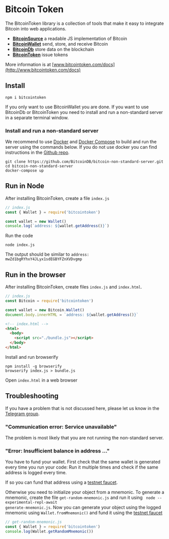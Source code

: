 # Bitcoin Token

The BitcoinToken library is a collection of tools that make it easy to integrate Bitcoin into web applications.

 * **[BitcoinSource](https://github.com/the-bitcoin-token/BitcoinSource)** a readable JS implementation of Bitcoin
 * **[BitcoinWallet](http://www.bitcointoken.com/docs#bitcoinwallet)** send, store, and receive Bitcoin
 * **[BitcoinDb](http://www.bitcointoken.com/docs#bitcoindb)** store data on the blockchain
 * **[BitcoinToken](http://www.bitcointoken.com/docs#bitcointoken)** issue tokens

More information is at [www.bitcointoken.com/docs](http://www.bitcointoken.com/docs)

## Install

````terminal
npm i bitcointoken
````

If you only want to use BitcoinWallet you are done. If you want to use BitcoinDb or BitcoinToken you need to install and run a non-standard server in a separate terminal window.

### Install and run a non-standard server

We recommend to use <a href="https://www.docker.com/">Docker</a> and <a href="https://docs.docker.com/compose/">Docker Compose</a> to build and run the server using the commands below. If you do not use docker you can find instructions in the <a href="https://github.com/the-bitcoin-token/bitcoin-non-standard-server">Github repo</a>.

````shell
git clone https://github.com/BitcoinDB/bitcoin-non-standard-server.git
cd bitcoin-non-standard-server
docker-compose up
````



## Run in Node

After installing BitcoinToken, create a file <code>index.js</code>

````javascript
// index.js
const { Wallet } = require('bitcointoken')

const wallet = new Wallet()
console.log(`address: ${wallet.getAddress()}`)
````

Run the code

````shell
node index.js
````

The output should be similar to `address: mwZd1bgRYhxY4JLyx1sdEGBYFZnXVDvgmp`


## Run in the browser

After installing BitcoinToken, create files <code>index.js</code> and <code>index.html</code>.

````javascript
// index.js
const Bitcoin = require('bitcointoken')

const wallet = new Bitcoin.Wallet()
document.body.innerHTML = `address: ${wallet.getAddress()}`
````


````html
<!-- index.html -->
<html>
  <body>
    <script src="./bundle.js"></script>
  </body>
</html>
````

Install and run browserify

````shell
npm install -g browserify
browserify index.js > bundle.js
````

Open <code>index.html</code> in a web browser


## Troubleshooting

If you have a problem that is not discussed here, please let us know in the <a href="https://t.me/joinchat/FMrjOUWRuUkNuIt7zJL8tg">Telegram group</a>.

### "Communication error: Service unavailable"

The problem is most likely that you are not running the non-standard server.

### "Error: Insufficient balance in address ..."

You have to fund your wallet. First check that the same wallet is generated every time you run your code: Run it multiple times and check if the  same address is logged every time.

If so you can fund that address using a [testnet faucet](https://coinfaucet.eu/en/bch-testnet/).

Otherwise you need to initialize your object from a mnemonic. To generate a mnemonic, create the file <code>get-random-mnemonic.js</code> and run it using <code> node --experimental-repl-await generate-mnemonic.js</code>. Now you can generate your object using the logged mnemonic using <code>Wallet.fromMnemonic()</code> and fund it using the [testnet faucet](https://coinfaucet.eu/en/bch-testnet/)

````javascript
// get-random-mnemonic.js
const { Wallet } = require('bitcointoken')
console.log(Wallet.getRandomMnemonic())
````
